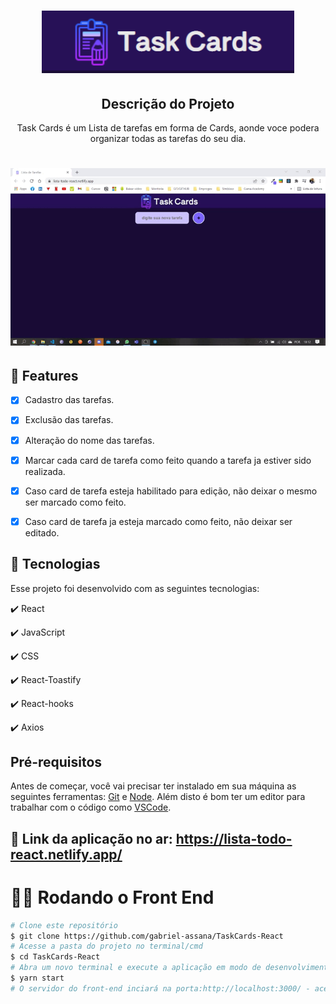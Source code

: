 <h1 align="center">
  <img src="./src/assets/taskcards.png" height="100px" alt="Task Cards"/>
</h1>

<h2 align="center" >Descrição do Projeto</h2>
<p align="center">
 Task Cards é um Lista de tarefas em forma de Cards, aonde voce podera organizar todas as tarefas do seu dia.

</p>

<h1 align="center">
  <img alt="logo" title="#logo" src="./src/assets/taskcards.gif" />
</h1>

## 🔎 Features

- [x] Cadastro das tarefas.
- [x] Exclusão das tarefas.
- [x] Alteração do nome das tarefas.
- [x] Marcar cada card de tarefa como feito quando a tarefa ja estiver sido realizada.
- [x] Caso card de tarefa esteja habilitado para edição, não deixar o mesmo ser marcado como feito.
- [x] Caso card de tarefa ja esteja marcado como feito, não deixar ser editado.


## :rocket: Tecnologias

Esse projeto foi desenvolvido com as seguintes tecnologias:

✔️ React

✔️ JavaScript

✔️ CSS

✔️ React-Toastify

✔️ React-hooks

✔️ Axios


<h2>Pré-requisitos</h2>

Antes de começar, você vai precisar ter instalado em sua máquina as seguintes ferramentas:
[Git](https://git-scm.com) e [Node](https://nodejs.org/pt-br/).
Além disto é bom ter um editor para trabalhar com o código como [VSCode](https://code.visualstudio.com/).

## 🔗 Link da aplicação no ar: https://lista-todo-react.netlify.app/

# 👨‍💻 Rodando o Front End


```bash
# Clone este repositório
$ git clone https://github.com/gabriel-assana/TaskCards-React
# Acesse a pasta do projeto no terminal/cmd
$ cd TaskCards-React
# Abra um novo terminal e execute a aplicação em modo de desenvolvimento
$ yarn start
# O servidor do front-end inciará na porta:http://localhost:3000/ - acesse <http://localhost:3000/> 

